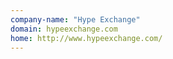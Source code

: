 ```yaml
---
company-name: "Hype Exchange"
domain: hypeexchange.com
home: http://www.hypeexchange.com/
---
```




